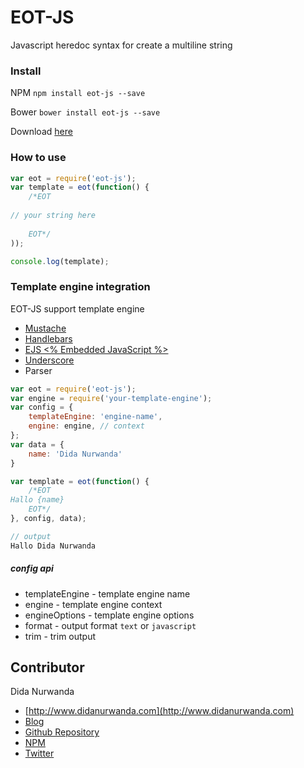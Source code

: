 # EOT-JS
Javascript heredoc syntax for create a multiline string

### Install

NPM `npm install eot-js --save`

Bower `bower install eot-js --save`

Download [here](https://github.com/didanurwanda/eot-js/archive/master.zip)

### How to use

```javascript
var eot = require('eot-js');
var template = eot(function() {
	/*EOT
	
// your string here
	
	EOT*/
));

console.log(template);
```

### Template engine integration
EOT-JS support template engine

* [Mustache](https://github.com/janl/mustache.js)
* [Handlebars](http://handlebarsjs.com)
* [EJS <% Embedded JavaScript %>](http://www.embeddedjs.com)
* [Underscore](http://underscorejs.org/#template)
* Parser

```javascript
var eot = require('eot-js');
var engine = require('your-template-engine');
var config = {
	templateEngine: 'engine-name',
	engine: engine, // context
};
var data = {
	name: 'Dida Nurwanda'
}

var template = eot(function() {
	/*EOT
Hallo {name}
	EOT*/
}, config, data);

// output
Hallo Dida Nurwanda
```

##### config api
- templateEngine - template engine name
- engine - template engine context
- engineOptions - template engine options
- format - output format `text` or `javascript`
- trim - trim output

## Contributor
Dida Nurwanda

* [http://www.didanurwanda.com](http://www.didanurwanda.com)
* [Blog](http://blog.didanurwanda.com)
* [Github Repository](https://github.com/didanurwanda?tab=repositories)
* [NPM](https://www.npmjs.com/~didanurwanda)
* [Twitter](https://www.twitter.com/didanurwanda)